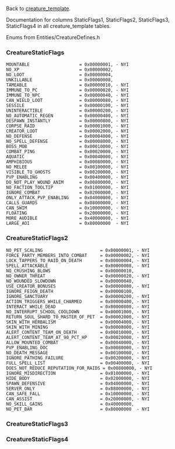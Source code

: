 Back to [creature_template](https://github.com/cmangos/issues/wiki/creature_template).

Documentation for columns StaticFlags1, StaticFlags2, StaticFlags3, StaticFlags4 in all creature_template tables.

Enums from Entities/CreatureDefines.h

### CreatureStaticFlags

    MOUNTABLE                   = 0x00000001, - NYI
    NO_XP                       = 0x00000002,
    NO_LOOT                     = 0x00000004,
    UNKILLABLE                  = 0x00000008,
    TAMEABLE                    = 0x00000010, - NYI
    IMMUNE_TO_PC                = 0x00000020, - NYI
    IMMUNE_TO_NPC               = 0x00000040, - NYI
    CAN_WIELD_LOOT              = 0x00000080, - NYI
    SESSILE                     = 0x00000100, - NYI
    UNINTERACTIBLE              = 0x00000200, - NYI
    NO_AUTOMATIC_REGEN          = 0x00000400, - NYI
    DESPAWN_INSTANTLY           = 0x00000800, - NYI
    CORPSE_RAID                 = 0x00001000, - NYI
    CREATOR_LOOT                = 0x00002000, - NYI
    NO_DEFENSE                  = 0x00004000, - NYI
    NO_SPELL_DEFENSE            = 0x00008000, - NYI
    BOSS_MOB                    = 0x00010000, - NYI
    COMBAT_PING                 = 0x00020000, - NYI
    AQUATIC                     = 0x00040000, - NYI
    AMPHIBIOUS                  = 0x00080000, - NYI
    NO_MELEE                    = 0x00100000, - NYI
    VISIBLE_TO_GHOSTS           = 0x00200000, - NYI
    PVP_ENABLING                = 0x00400000, - NYI
    DO_NOT_PLAY_WOUND_ANIM      = 0x00800000, - NYI
    NO_FACTION_TOOLTIP          = 0x01000000, - NYI
    IGNORE_COMBAT               = 0x02000000, - NYI
    ONLY_ATTACK_PVP_ENABLING    = 0x04000000, - NYI
    CALLS_GUARDS                = 0x08000000, - NYI
    CAN_SWIM                    = 0x10000000, - NYI
    FLOATING                    = 0x20000000, - NYI
    MORE_AUDIBLE                = 0x40000000, - NYI
    LARGE_AOI                   = 0x80000000  - NYI

### CreatureStaticFlags2

    NO_PET_SCALING                      = 0x00000001, - NYI
    FORCE_PARTY_MEMBERS_INTO_COMBAT     = 0x00000002, - NYI
    LOCK_TAPPERS_TO_RAID_ON_DEATH       = 0x00000004, - NYI
    SPELL_ATTACKABLE                    = 0x00000008, - NYI
    NO_CRUSHING_BLOWS                   = 0x00000010,
    NO_OWNER_THREAT                     = 0x00000020, - NYI
    NO_WOUNDED_SLOWDOWN                 = 0x00000040,
    USE_CREATOR_BONUSES                 = 0x00000080, - NYI
    IGNORE_FEIGN_DEATH                  = 0x00000100,
    IGNORE_SANCTUARY                    = 0x00000200, - NYI
    ACTION_TRIGGERS_WHILE_CHARMED       = 0x00000400, - NYI
    INTERACT_WHILE_DEAD                 = 0x00000800, - NYI
    NO_INTERRUPT_SCHOOL_COOLDOWN        = 0x00001000, - NYI
    RETURN_SOUL_SHARD_TO_MASTER_OF_PET  = 0x00002000, - NYI
    SKIN_WITH_HERBALISM                 = 0x00004000, - NYI
    SKIN_WITH_MINING                    = 0x00008000, - NYI
    ALERT_CONTENT_TEAM_ON_DEATH         = 0x00010000, - NYI
    ALERT_CONTENT_TEAM_AT_90_PCT_HP     = 0x00020000, - NYI
    ALLOW_MOUNTED_COMBAT                = 0x00040000, - NYI
    PVP_ENABLING_OOC                    = 0x00080000, - NYI
    NO_DEATH_MESSAGE                    = 0x00100000, - NYI
    IGNORE_PATHING_FAILURE              = 0x00200000, - NYI
    FULL_SPELL_LIST                     = 0x00400000, - NYI
    DOES_NOT_REDUCE_REPUTATION_FOR_RAIDS = 0x00800000, - NYI
    IGNORE_MISDIRECTION                 = 0x01000000, - NYI
    HIDE_BODY                           = 0x02000000, - NYI
    SPAWN_DEFENSIVE                     = 0x04000000, - NYI
    SERVER_ONLY                         = 0x08000000, - NYI
    CAN_SAFE_FALL                       = 0x10000000, - NYI
    CAN_ASSIST                          = 0x20000000, - NYI
    NO_SKILL_GAINS                      = 0x40000000,
    NO_PET_BAR                          = 0x80000000  - NYI

### CreatureStaticFlags3

### CreatureStaticFlags4


